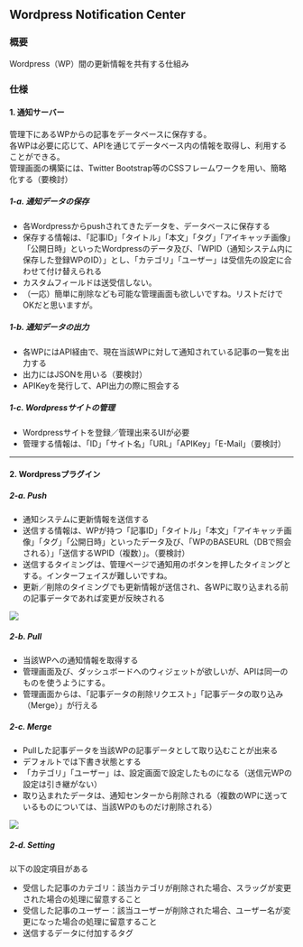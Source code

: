 ## Wordpress Notification Center

### 概要

Wordpress（WP）間の更新情報を共有する仕組み

### 仕様

#### 1. 通知サーバー

管理下にあるWPからの記事をデータベースに保存する。  
各WPは必要に応じて、APIを通じてデータベース内の情報を取得し、利用することができる。  
管理画面の構築には、Twitter Bootstrap等のCSSフレームワークを用い、簡略化する（要検討）  

##### 1-a. 通知データの保存

- 各Wordpressからpushされてきたデータを、データベースに保存する
- 保存する情報は、「記事ID」「タイトル」「本文」「タグ」「アイキャッチ画像」「公開日時」といったWordpressのデータ及び、「WPID（通知システム内に保存した登録WPのID）」とし、「カテゴリ」「ユーザー」は受信先の設定に合わせて付け替えられる
- カスタムフィールドは送受信しない。
- （一応）簡単に削除なども可能な管理画面も欲しいですね。リストだけでOKだと思いますが。

##### 1-b. 通知データの出力

- 各WPにはAPI経由で、現在当該WPに対して通知されている記事の一覧を出力する
- 出力にはJSONを用いる（要検討）
- APIKeyを発行して、API出力の際に照会する

##### 1-c. Wordpressサイトの管理

- Wordpressサイトを登録／管理出来るUIが必要
- 管理する情報は、「ID」「サイト名」「URL」「APIKey」「E-Mail」（要検討）

---

#### 2. Wordpressプラグイン

##### 2-a. Push

- 通知システムに更新情報を送信する
- 送信する情報は、WPが持つ「記事ID」「タイトル」「本文」「アイキャッチ画像」「タグ」「公開日時」といったデータ及び、「WPのBASEURL（DBで照会される）」「送信するWPID（複数）」。（要検討）
- 送信するタイミングは、管理ページで通知用のボタンを押したタイミングとする。インターフェイスが難しいですね。
- 更新／削除のタイミングでも更新情報が送信され、各WPに取り込まれる前の記事データであれば変更が反映される

<img src="http://gyazo.com/c07aaaa4a3aa0e1826add2aae9f925bd.png">

##### 2-b. Pull

- 当該WPへの通知情報を取得する
- 管理画面及び、ダッシュボードへのウィジェットが欲しいが、APIは同一のものを使うようにする。
- 管理画面からは、「記事データの削除リクエスト」「記事データの取り込み（Merge）」が行える

##### 2-c. Merge

- Pullした記事データを当該WPの記事データとして取り込むことが出来る
- デフォルトでは下書き状態とする
- 「カテゴリ」「ユーザー」は、設定画面で設定したものになる（送信元WPの設定は引き継がない）
- 取り込まれたデータは、通知センターから削除される（複数のWPに送っているものについては、当該WPのものだけ削除される）

<img src="http://gyazo.com/7d335b8c6ce00410e3a865b79c2de0a0.png">

##### 2-d. Setting

以下の設定項目がある

- 受信した記事のカテゴリ：該当カテゴリが削除された場合、スラッグが変更された場合の処理に留意すること
- 受信した記事のユーザー：該当ユーザーが削除された場合、ユーザー名が変更になった場合の処理に留意すること
- 送信するデータに付加するタグ

